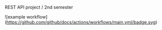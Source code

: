 REST API project / 2nd semester

![example workflow]
(https://github.com/github/docs/actions/workflows/main.yml/badge.svg)